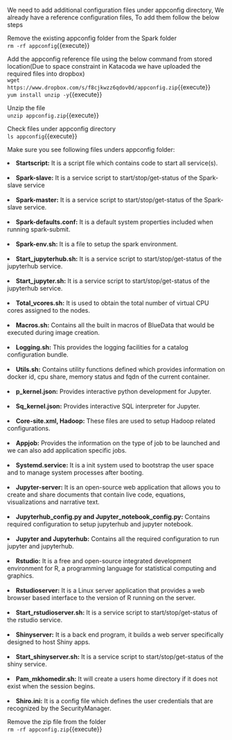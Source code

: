 

We need to add additional configuration files under appconfig directory, We already have a reference configuration files, To add them follow the below steps<br>

Remove the existing appconfig folder from the Spark folder<br>
`rm -rf appconfig`{{execute}}

Add the appconfig reference file using the below command from stored location(Due to space constraint in Katacoda we have uploaded the required files into dropbox)<br>
`wget https://www.dropbox.com/s/f8cjkwzz6qdov0d/appconfig.zip`{{execute}}
<br>`yum install unzip -y`{{execute}}

Unzip the file<br>
`unzip appconfig.zip`{{execute}}

Check files under appconfig directory<br>
`ls appconfig`{{execute}}

Make sure you see following files unders appconfig folder:<br>

<b><li>Startscript:</b> It is a script file which contains code to start all service(s).<br>
<br><b><li>Spark-slave:</b> It is a service script to start/stop/get-status of the Spark-slave service<br>
<br><b><li>Spark-master:</b>  It is a service script to start/stop/get-status of the Spark-slave service.<br>
<br><b><li>Spark-defaults.conf:</b> It is a default system properties included when running spark-submit.<br>
<br><b><li>Spark-env.sh:</b> It is a file to setup the spark environment.<br>
<br><b><li>Start_jupyterhub.sh:</b> It is a service script to start/stop/get-status of the jupyterhub service.<br>
<br><b><li>Start_jupyter.sh:</b> It is a service script to start/stop/get-status of the jupyterhub service.<br>
<br><b><li>Total_vcores.sh:</b> It is used to obtain the total number of virtual CPU cores assigned to the nodes.<br>
<br><b><li>Macros.sh:</b> Contains all the built in macros of BlueData that would be executed during image creation.<br>
<br><b><li>Logging.sh:</b> This provides the logging facilities for a catalog configuration bundle.<br> 
<br><b><li>Utils.sh:</b> Contains utility functions defined which provides information on docker id, cpu share, memory status and fqdn of the current container.<br>
<br><b><li>p_kernel.json:</b> Provides interactive python development for Jupyter.<br>
<br><b><li>Sq_kernel.json:</b> Provides interactive SQL interpreter for Jupyter.<br>
<br><b><li>Core-site.xml, Hadoop:</b> These files are used to setup Hadoop related configurations.<br>
<br><b><li>Appjob:</b> Provides the information on the type of job to be launched and we can also add application specific jobs.<br>
<br><b><li>Systemd.service:</b> It is a init system used to bootstrap the user space and to manage system processes after booting.<br>
<br><b><li>Jupyter-server:</b> It is an open-source web application that allows you to create and share documents that contain live code, equations, visualizations and narrative text.<br>
<br><b><li>Jupyterhub_config.py and Jupyter_notebook_config.py:</b> Contains required configuration to setup jupyterhub and jupyter notebook.<br>
<br><b><li>Jupyter and Jupyterhub:</b> Contains all the required configuration to run jupyter and jupyterhub.<br>
<br><b><li>Rstudio:</b> It is a free and open-source integrated development environment for R, a programming language for statistical computing and graphics.<br> 
<br><b><li>Rstudioserver:</b> It is a Linux server application that provides a web browser based interface to the version of R running on the server.<br>
<br><b><li>Start_rstudioserver.sh:</b> It is a service script to start/stop/get-status of the rstudio service.<br>
<br><b><li>Shinyserver:</b> It is a back end program, it builds a web server specifically designed to host Shiny apps.<br>
<br><b><li>Start_shinyserver.sh:</b> It is a service script to start/stop/get-status of the shiny service.<br>
<br><b><li>Pam_mkhomedir.sh:</b> It will create a users home directory if it does not exist when the session begins.<br>
<br><b><li>Shiro.ini:</b> It is a config file which defines the user credentials that are recognized by the SecurityManager.
  
Remove the zip file from the folder<br>
`rm -rf appconfig.zip`{{execute}}


